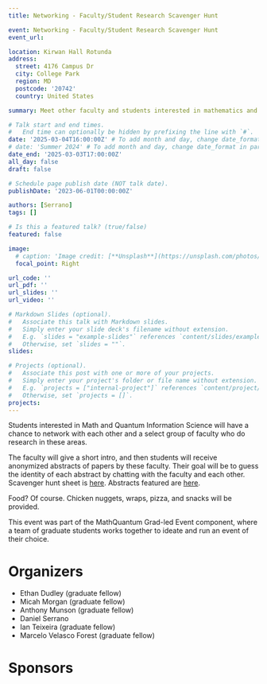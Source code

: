 ```yaml
---
title: Networking - Faculty/Student Research Scavenger Hunt

event: Networking - Faculty/Student Research Scavenger Hunt
event_url: 

location: Kirwan Hall Rotunda
address:
  street: 4176 Campus Dr
  city: College Park
  region: MD
  postcode: '20742'
  country: United States

summary: Meet other faculty and students interested in mathematics and quantum information science

# Talk start and end times.
#   End time can optionally be hidden by prefixing the line with `#`.
date: '2025-03-04T16:00:00Z' # To add month and day, change date_format in params.yaml
# date: 'Summer 2024' # To add month and day, change date_format in params.yaml
date_end: '2025-03-03T17:00:00Z'
all_day: false
draft: false

# Schedule page publish date (NOT talk date).
publishDate: '2023-06-01T00:00:00Z'

authors: [Serrano]
tags: []

# Is this a featured talk? (true/false)
featured: false

image:
  # caption: 'Image credit: [**Unsplash**](https://unsplash.com/photos/bzdhc5b3Bxs)'
  focal_point: Right

url_code: ''
url_pdf: ''
url_slides: ''
url_video: ''

# Markdown Slides (optional).
#   Associate this talk with Markdown slides.
#   Simply enter your slide deck's filename without extension.
#   E.g. `slides = "example-slides"` references `content/slides/example-slides.md`.
#   Otherwise, set `slides = ""`.
slides:

# Projects (optional).
#   Associate this post with one or more of your projects.
#   Simply enter your project's folder or file name without extension.
#   E.g. `projects = ["internal-project"]` references `content/project/deep-learning/index.md`.
#   Otherwise, set `projects = []`.
projects:
---
```


Students interested in Math and Quantum Information Science will have a chance to network with each other and a select group of faculty who do research in these areas.

The faculty will give a short intro, and then students will receive anonymized abstracts of papers by these faculty.
Their goal will be to guess the identity of each abstract by chatting with the faculty and each other.
Scavenger hunt sheet is [here](https://drive.google.com/file/d/1BdHELOaRK63pSpfoRHE_jKkZ75hjiaAT/view?usp=share_link).
Abstracts featured are [here](https://drive.google.com/file/d/1-7SHH690CjXT9Kdb-V__KtwX3rSpXPaD/view?usp=share_link).

Food? Of course. Chicken nuggets, wraps, pizza, and snacks will be provided.

This event was part of the MathQuantum Grad-led Event component, where a team of graduate students works together to ideate and run an event of their choice.

# Organizers

- Ethan Dudley (graduate fellow)
- Micah Morgan (graduate fellow)
- Anthony Munson (graduate fellow)
- Daniel Serrano
- Ian Teixeira (graduate fellow)
- Marcelo Velasco Forest (graduate fellow)


# Sponsors
